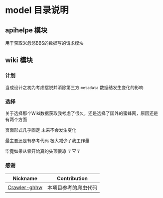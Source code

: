# model 目录说明

## apihelpe 模块

用于获取米忽悠BBS的数据写的请求模块

## wiki 模块

### 计划

当成设计之初为考虑摆脱并消除第三方 `metadata` 数据结发生变化的影响

### 选择

关于选择那个Wiki数据获取我考虑了很久，还是选择了国外的蜜蜂网，原因还是有两个方面

页面形式几乎固定 未来不会发生变化

最主要还是有参考代码 极大减少了我工作量

毕竟如果从零开始真的头顶很凉 〒▽〒

### 感谢

|                          Nickname                          | Contribution         |
| :--------------------------------------------------------: | -------------------- |
| [Crawler-ghhw](https://github.com/DGP-Studio/Crawler-ghhw) | 本项目参考的爬虫代码 |
